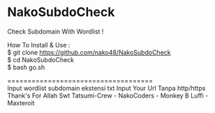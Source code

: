 # NakoSubdoCheck
Check Subdomain With Wordlist !

How To Install & Use :
</br>$ git clone https://github.com/nako48/NakoSubdoCheck
</br>$ cd NakoSubdoCheck
</br>$ bash go.sh

====================================</br>
Input wordlist subdomain ekstensi txt
Input Your Url Tanpa http/https
</br>
Thank's For Allah Swt Tatsumi-Crew - NakoCoders - Monkey B Luffi - Maxteroit

